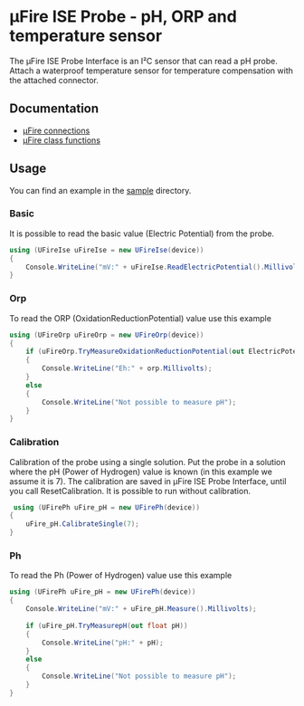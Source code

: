 ﻿# μFire ISE Probe - pH, ORP and temperature sensor

The μFire ISE Probe Interface is an I²C sensor that can read a pH probe. Attach a waterproof temperature sensor for temperature compensation with the attached connector.

## Documentation

- [µFire connections](https://www.ufire.co/docs/uFireIse/#connections)
- [µFire class functions](https://www.ufire.co/docs/uFireIse/api.html#class-functions)

## Usage

You can find an example in the [sample](./samples/Program.cs) directory.

### Basic

It is possible to read the basic value (Electric Potential) from the probe.

```csharp
using (UFireIse uFireIse = new UFireIse(device))
{
    Console.WriteLine("mV:" + uFireIse.ReadElectricPotential().Millivolts);
}
```

### Orp

To read the ORP (OxidationReductionPotential) value use this example

```csharp
using (UFireOrp uFireOrp = new UFireOrp(device))
{
	if (uFireOrp.TryMeasureOxidationReductionPotential(out ElectricPotential orp))
	{
		Console.WriteLine("Eh:" + orp.Millivolts);
	}
	else
	{
		Console.WriteLine("Not possible to measure pH");
	}
}
```

### Calibration

Calibration of the probe using a single solution.
Put the probe in a solution where the pH (Power of Hydrogen) value is known (in this example we assume it is 7).
The calibration are saved in μFire ISE Probe Interface, until you call ResetCalibration.
It is possible to run without calibration.

```csharp
 using (UFirePh uFire_pH = new UFirePh(device))
{
    uFire_pH.CalibrateSingle(7);
}
```

### Ph

To read the Ph (Power of Hydrogen) value use this example

```csharp
using (UFirePh uFire_pH = new UFirePh(device))
{
	Console.WriteLine("mV:" + uFire_pH.Measure().Millivolts);
	
	if (uFire_pH.TryMeasurepH(out float pH))
	{
		Console.WriteLine("pH:" + pH);
	}
	else
	{
		Console.WriteLine("Not possible to measure pH");
	}
}
```
